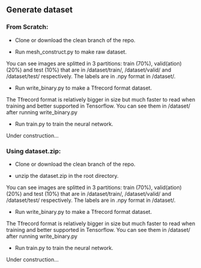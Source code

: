 ## Generate dataset

### From Scratch:
* Clone or download the clean branch of the repo.

* Run mesh_construct.py to make raw dataset.


You can see images are splitted in 3 partitions: train (70%), valid(ation) (20%) and test (10%) that are in /dataset/train/, /dataset/valid/ and /dataset/test/ respectively. The labels are in .npy format in /dataset/.

* Run write_binary.py to make a Tfrecord format dataset.

The Tfrecord format is relatively bigger in size but much faster to read when training and better supported in Tensorflow.
You can see them in /dataset/ after running write_binary.py

* Run train.py to train the neural network.

Under construction...

### Using dataset.zip:
* Clone or download the clean branch of the repo.

* unzip the dataset.zip in the root directory.

You can see images are splitted in 3 partitions: train (70%), valid(ation) (20%) and test (10%) that are in /dataset/train/, /dataset/valid/ and /dataset/test/ respectively. The labels are in .npy format in /dataset/.

* Run write_binary.py to make a Tfrecord format dataset.

The Tfrecord format is relatively bigger in size but much faster to read when training and better supported in Tensorflow.
You can see them in /dataset/ after running write_binary.py

* Run train.py to train the neural network.

Under construction...
